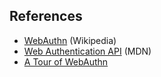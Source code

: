 ## References
*   [WebAuthn](https://en.wikipedia.org/wiki/WebAuthn) (Wikipedia)
*   [Web Authentication API](https://developer.mozilla.org/en-US/docs/Web/API/Web_Authentication_API) (MDN)
*   [A Tour of WebAuthn](https://www.imperialviolet.org/tourofwebauthn/tourofwebauthn.html)
